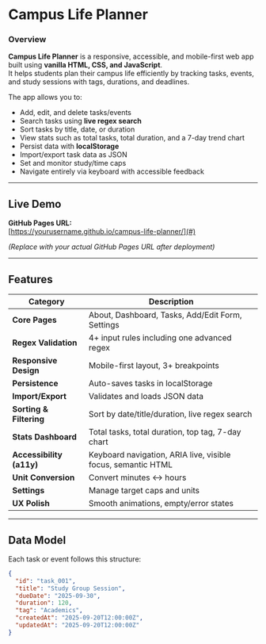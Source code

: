 # Campus Life Planner

### Overview
**Campus Life Planner** is a responsive, accessible, and mobile-first web app built using **vanilla HTML, CSS, and JavaScript**.  
It helps students plan their campus life efficiently by tracking tasks, events, and study sessions with tags, durations, and deadlines.

The app allows you to:
- Add, edit, and delete tasks/events  
- Search tasks using **live regex search**  
- Sort tasks by title, date, or duration  
- View stats such as total tasks, total duration, and a 7-day trend chart  
- Persist data with **localStorage**  
- Import/export task data as JSON  
- Set and monitor study/time caps  
- Navigate entirely via keyboard with accessible feedback  

---

## Live Demo
**GitHub Pages URL:**  
 [https://yourusername.github.io/campus-life-planner/](#)

*(Replace with your actual GitHub Pages URL after deployment)*

---

## Features

| Category | Description |
|-----------|-------------|
| **Core Pages** | About, Dashboard, Tasks, Add/Edit Form, Settings |
| **Regex Validation** | 4+ input rules including one advanced regex |
| **Responsive Design** | Mobile-first layout, 3+ breakpoints |
| **Persistence** | Auto-saves tasks in localStorage |
| **Import/Export** | Validates and loads JSON data |
| **Sorting & Filtering** | Sort by date/title/duration, live regex search |
| **Stats Dashboard** | Total tasks, total duration, top tag, 7-day chart |
| **Accessibility (a11y)** | Keyboard navigation, ARIA live, visible focus, semantic HTML |
| **Unit Conversion** | Convert minutes ↔ hours |
| **Settings** | Manage target caps and units |
| **UX Polish** | Smooth animations, empty/error states |

---

## Data Model

Each task or event follows this structure:

```json
{
  "id": "task_001",
  "title": "Study Group Session",
  "dueDate": "2025-09-30",
  "duration": 120,
  "tag": "Academics",
  "createdAt": "2025-09-20T12:00:00Z",
  "updatedAt": "2025-09-20T12:00:00Z"
}

